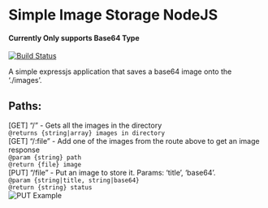 <h1 class="code-line" data-line-start=0 data-line-end=1 ><a id="Simple_Image_Storage_NodeJS_0"></a>Simple Image Storage NodeJS</h1>
<h4 class="code-line" data-line-start=1 data-line-end=2 ><a id="Currently_Only_supports_Base64_Type_1"></a>Currently Only supports Base64 Type</h4>
<p class="has-line-data" data-line-start="3" data-line-end="4"><a href="https://kobi.lol"><img src="https://travis-ci.org/joemccann/dillinger.svg?branch=master" alt="Build Status"></a></p>
<p class="has-line-data" data-line-start="5" data-line-end="6">A simple expressjs application that saves a base64 image onto the ‘./images’.</p>
<h2 class="code-line" data-line-start=7 data-line-end=8 ><a id="Paths_7"></a>Paths:</h2>
<p class="has-line-data" data-line-start="8" data-line-end="17">[GET] “/” - Gets all the images in the directory<br>
<code>@returns {string|array} images in directory</code><br>
[GET] “/:file” - Add one of the images from the route above to get an image response<br>
<code>@param {string} path</code><br>
<code>@return {file} image</code><br>
[PUT] “/file” - Put an image to store it. Params: ‘title’, ‘base64’.<br>
<code>@param {string|title, string|base64}</code><br>
<code>@return {string} status</code><br>
<img src="https://cdn.discordapp.com/attachments/823042736469966898/860586766583070770/unknown.png" alt="PUT Example"></p>